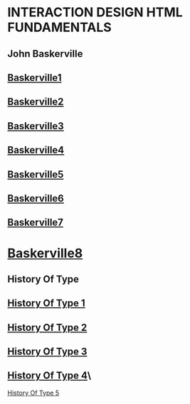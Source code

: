 INTERACTION DESIGN HTML FUNDAMENTALS
====================================
John Baskerville
----------------
[Baskerville1](https://calumdixon.github.io/JohnBaskerville/johnbaskerville1.html)
----------------
[Baskerville2](https://calumdixon.github.io/JohnBaskerville/johnbaskerville2.html)
----------------
[Baskerville3](https://calumdixon.github.io/JohnBaskerville/johnbaskerville3.html)
----------------
[Baskerville4](https://calumdixon.github.io/JohnBaskerville/johnbaskerville4.html)
----------------
[Baskerville5](https://calumdixon.github.io/JohnBaskerville/johnbaskerville5.html)
----------------
[Baskerville6](https://calumdixon.github.io/JohnBaskerville/johnbaskerville6.html)
----------------
[Baskerville7](https://calumdixon.github.io/JohnBaskerville/johnbaskerville7.html)
----------------
[Baskerville8](https://calumdixon.github.io/JohnBaskerville/johnbaskerville8.html)
=====================================================================================================================
History Of Type
---------------
[History Of Type 1](https://calumdixon.github.io/JohnBaskerville/historyoftype1.html)
---------------
[History Of Type 2](https://calumdixon.github.io/JohnBaskerville/historyoftype2.html)
---------------
[History Of Type 3](https://calumdixon.github.io/JohnBaskerville/historyoftype3.html)
---------------
[History Of Type 4](https://calumdixon.github.io/JohnBaskerville/historyoftype4.html)\
---------------
[History Of Type 5](https://calumdixon.github.io/JohnBaskerville/historyoftype5.html)